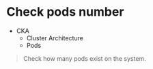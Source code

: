 # Check pods number

 - CKA
    - Cluster Architecture
    - Pods

> Check how many pods exist on the system.